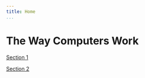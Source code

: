 ```yaml
---
title: Home
...
```


# The Way Computers Work

[Section 1](Section1/index.html)

[Section 2](Section2/index.html)
